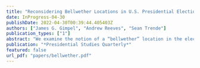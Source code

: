 ```yaml
---
title: "Reconsidering Bellwether Locations in U.S. Presidential Elections"
date: InProgress-04-30
publishDate: 2022-04-30T00:39:44.405403Z
authors: ["James G. Gimpel", "Andrew Reeves", "Sean Trende"]
publication_types: ["1"]
abstract: "We examine the notion of a “bellwether” location in the electoral political context. Bellwethers are thought to have predictive power because they supposedly signal how the entire electorate will move on Election Day. We consider how the number of bellwether counties— defined in several ways—has fluctuated since the 1930s. We also explore the extent to which bellwethers successfully predict future elections. With the proliferation of geographic polarization, few counties can successively and successfully pick the winner of presidential elections. Other bellwether measures fare slightly better or worse, but like Tufte and Sun (1975) found nearly half a century ago, bellwethers today continue to be poor predictors of future performance."
publication: "*Presidential Studies Quarterly*"
featured: false
url_pdf: "papers/bellwether.pdf"
---
```


